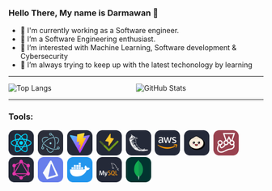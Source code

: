 ### Hello There, My name is Darmawan 👋

- 🏢 I'm currently working as a Software engineer.
- 🧠 I’m a Software Engineering enthusiast.
- 💓 I’m interested with Machine Learning, Software development & Cybersecurity
- 📖 I’m always trying to keep up with the latest techonology by learning

---

<div style="display: flex;">
  <img src="https://github-readme-stats.vercel.app/api/top-langs/?username=barbarpotato&hide_progress=true&theme=synthwave" alt="Top Langs" style="width: 50%;" />
  <img src="https://github-readme-stats.vercel.app/api?username=barbarpotato&show_icons=true&theme=synthwave&hide_rank=true" alt="GitHub Stats" style="width: 50%;" />
</div>

---
### Tools:
<div>
  <img src="https://github.com/tandpfun/skill-icons/blob/main/icons/React-Dark.svg" title="React" alt="React" width="50" height="50"/>&nbsp;
  <img src="https://github.com/tandpfun/skill-icons/blob/main/icons/Electron.svg" title="Electron.js" alt="Electron.js" width="50" height="50"/>&nbsp;
  <img src="https://github.com/tandpfun/skill-icons/blob/main/icons/Vite-Dark.svg" title="Vite" alt="Vite" width="50" height="50"/>&nbsp;
  <img src="https://github.com/tandpfun/skill-icons/blob/main/icons/Vitest-Dark.svg" title="Vitest" alt="Vitest" width="50" height="50"/>&nbsp;
  <img src="https://github.com/tandpfun/skill-icons/blob/main/icons/Flask-Dark.svg" title="Flask" alt="Flask" width="50" height="50"/>&nbsp;
  <img src="https://github.com/tandpfun/skill-icons/blob/main/icons/AWS-Dark.svg" title="AWS" alt="AWS" width="50" height="50"/>&nbsp;
  <img src="https://github.com/tandpfun/skill-icons/blob/main/icons/Bun-Dark.svg" title="Bun" alt="Bun" width="50" height5080"/>&nbsp;
  <img src="https://github.com/tandpfun/skill-icons/blob/main/icons/Jest.svg" title="Jest" alt="Jest" width="50" height="50"/>&nbsp;
  <img src="https://github.com/tandpfun/skill-icons/blob/main/icons/GraphQL-Dark.svg" title="GraphQL" alt="GraphQL" width="50" height="50"/>&nbsp;
   <img src="https://github.com/tandpfun/skill-icons/blob/main/icons/Prisma.svg" title="Prisma" alt="Prisma" width="50" height="50"/>&nbsp;
  <img src="https://github.com/tandpfun/skill-icons/blob/main/icons/Docker.svg" title="Docker" alt="Docker" width="50" height="50"/>&nbsp;
  <img src="https://github.com/tandpfun/skill-icons/blob/main/icons/MySQL-Dark.svg" title="MySql" alt="MySql" width="50" height="50"/>&nbsp;
  <img src="https://github.com/tandpfun/skill-icons/blob/main/icons/MongoDB.svg" title="MongoDb" alt="MongoDb" width="50" height="50"/>&nbsp;
</div>
